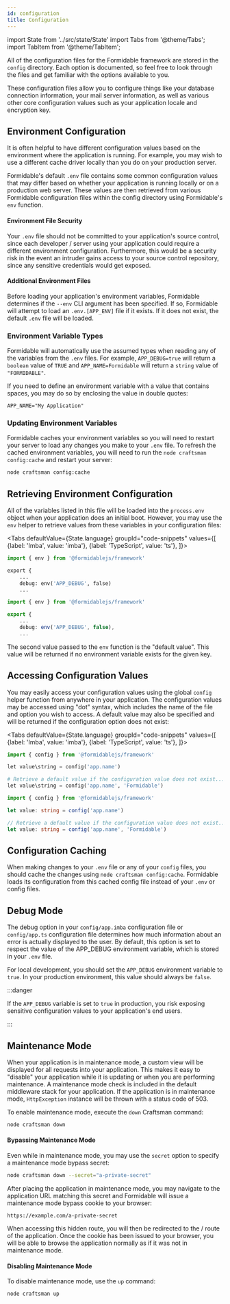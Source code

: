 ```yaml
---
id: configuration
title: Configuration
---
```


import State from '../src/state/State'
import Tabs from '@theme/Tabs';
import TabItem from '@theme/TabItem';

All of the configuration files for the Formidable framework are stored in the `config` directory. Each option is documented, so feel free to look through the files and get familiar with the options available to you.

These configuration files allow you to configure things like your database connection information, your mail server information, as well as various other core configuration values such as your application locale and encryption key.

## Environment Configuration

It is often helpful to have different configuration values based on the environment where the application is running. For example, you may wish to use a different cache driver locally than you do on your production server.

Formidable's default `.env` file contains some common configuration values that may differ based on whether your application is running locally or on a production web server. These values are then retrieved from various Formidable configuration files within the config directory using Formidable's `env` function.

#### Environment File Security

Your `.env` file should not be committed to your application's source control, since each developer / server using your application could require a different environment configuration. Furthermore, this would be a security risk in the event an intruder gains access to your source control repository, since any sensitive credentials would get exposed.

#### Additional Environment Files

Before loading your application's environment variables, Formidable determines if the `--env` CLI argument has been specified. If so, Formidable will attempt to load an `.env.[APP_ENV]` file if it exists. If it does not exist, the default `.env` file will be loaded.

### Environment Variable Types

Formidable will automatically use the assumed types when reading any of the variables from the `.env` files. For example, `APP_DEBUG=true` will return a `boolean` value of `TRUE` and `APP_NAME=Formidable` will return a `string` value of `"FORMIDABLE"`.

If you need to define an environment variable with a value that contains spaces, you may do so by enclosing the value in double quotes:

```env title=".env"
APP_NAME="My Application"
```

### Updating Environment Variables

Formidable caches your environment variables so you will need to restart your server to load any changes you make to your `.env` file. To refresh the cached environment variables, you will need to run the `node craftsman config:cache` and restart your server:

```bash
node craftsman config:cache
```

## Retrieving Environment Configuration

All of the variables listed in this file will be loaded into the `process.env` object when your application does an initial boot. However, you may use the `env` helper to retrieve values from these variables in your configuration files:

<Tabs
    defaultValue={State.language}
	groupId="code-snippets"
    values={[
        {label: 'Imba', value: 'imba'},
        {label: 'TypeScript', value: 'ts'},
    ]}>
<TabItem value="imba">

```py title="config/app.imba"
import { env } from '@formidablejs/framework'

export {
    ...
    debug: env('APP_DEBUG', false)
    ...
```

</TabItem>
<TabItem value="ts">

```ts title="config/app.ts"
import { env } from '@formidablejs/framework'

export {
    ...
    debug: env('APP_DEBUG', false),
    ...
```

</TabItem>
</Tabs>

The second value passed to the `env` function is the "default value". This value will be returned if no environment variable exists for the given key.

## Accessing Configuration Values

You may easily access your configuration values using the global `config` helper function from anywhere in your application. The configuration values may be accessed using "dot" syntax, which includes the name of the file and option you wish to access. A default value may also be specified and will be returned if the configuration option does not exist:

<Tabs
    defaultValue={State.language}
	groupId="code-snippets"
    values={[
        {label: 'Imba', value: 'imba'},
        {label: 'TypeScript', value: 'ts'},
    ]}>
<TabItem value="imba">

```py
import { config } from '@formidablejs/framework'

let value\string = config('app.name')

# Retrieve a default value if the configuration value does not exist...
let value\string = config('app.name', 'Formidable')
```

</TabItem>
<TabItem value="ts">

```ts
import { config } from '@formidablejs/framework'

let value: string = config('app.name')

// Retrieve a default value if the configuration value does not exist...
let value: string = config('app.name', 'Formidable')
```

</TabItem>
</Tabs>

## Configuration Caching

When making changes to your `.env` file or any of your `config` files, you should cache the changes using `node craftsman config:cache`. Formidable loads its configuration from this cached config file instead of your `.env` or config files.

## Debug Mode

The debug option in your `config/app.imba` configuration file or `config/app.ts` configuration file determines how much information about an error is actually displayed to the user. By default, this option is set to respect the value of the APP_DEBUG environment variable, which is stored in your `.env` file.

For local development, you should set the `APP_DEBUG` environment variable to `true`. In your production environment, this value should always be `false`.

:::danger

If the `APP_DEBUG` variable is set to `true` in production, you risk exposing sensitive configuration values to your application's end users.

:::

## Maintenance Mode

When your application is in maintenance mode, a custom view will be displayed for all requests into your application. This makes it easy to "disable" your application while it is updating or when you are performing maintenance. A maintenance mode check is included in the default middleware stack for your application. If the application is in maintenance mode, `HttpException` instance will be thrown with a status code of 503.

To enable maintenance mode, execute the `down` Craftsman command:

```bash
node craftsman down
```

#### Bypassing Maintenance Mode

Even while in maintenance mode, you may use the `secret` option to specify a maintenance mode bypass secret:

```bash
node craftsman down --secret="a-private-secret"
```

After placing the application in maintenance mode, you may navigate to the application URL matching this secret and Formidable will issue a maintenance mode bypass cookie to your browser:

```curl
https://example.com/a-private-secret
```

When accessing this hidden route, you will then be redirected to the / route of the application. Once the cookie has been issued to your browser, you will be able to browse the application normally as if it was not in maintenance mode.

#### Disabling Maintenance Mode

To disable maintenance mode, use the `up` command:

```bash
node craftsman up
```
